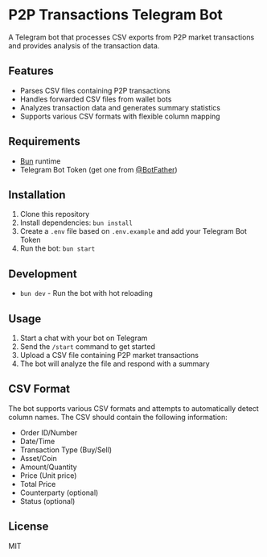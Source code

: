 # P2P Transactions Telegram Bot

A Telegram bot that processes CSV exports from P2P market transactions and provides analysis of the transaction data.

## Features

- Parses CSV files containing P2P transactions
- Handles forwarded CSV files from wallet bots
- Analyzes transaction data and generates summary statistics
- Supports various CSV formats with flexible column mapping

## Requirements

- [Bun](https://bun.sh/) runtime
- Telegram Bot Token (get one from [@BotFather](https://t.me/BotFather))

## Installation

1. Clone this repository
2. Install dependencies: `bun install`
3. Create a `.env` file based on `.env.example` and add your Telegram Bot Token
4. Run the bot: `bun start`

## Development

- `bun dev` - Run the bot with hot reloading

## Usage

1. Start a chat with your bot on Telegram
2. Send the `/start` command to get started
3. Upload a CSV file containing P2P market transactions
4. The bot will analyze the file and respond with a summary

## CSV Format

The bot supports various CSV formats and attempts to automatically detect column names. The CSV should contain the following information:

- Order ID/Number
- Date/Time
- Transaction Type (Buy/Sell)
- Asset/Coin
- Amount/Quantity
- Price (Unit price)
- Total Price
- Counterparty (optional)
- Status (optional)

## License

MIT
